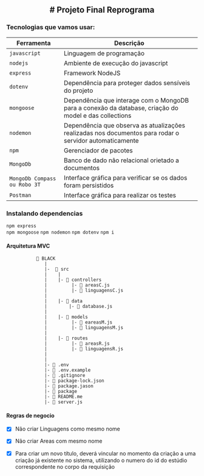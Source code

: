 <h2 align="center"> # Projeto Final Reprograma

### Tecnologias que vamos usar:

| Ferramenta | Descrição |
| --- | --- |
| `javascript` | Linguagem de programação |
| `nodejs` | Ambiente de execução do javascript|
| `express` | Framework NodeJS |
| `dotenv` | Dependência para proteger dados sensíveis do projeto|
| `mongoose` | Dependência que interage com o MongoDB para a conexão da database, criação do model e das collections|
| `nodemon` | Dependência que observa as atualizações realizadas nos documentos para rodar o servidor automaticamente|
| `npm ` | Gerenciador de pacotes|
| `MongoDb` | Banco de dado não relacional orietado a documentos|
| `MongoDb Compass ou Robo 3T` | Interface gráfica para verificar se os dados foram persistidos|
| `Postman` | Interface gráfica para realizar os testes|


### Instalando dependencias

`npm express`  
`npm mongoose`
`npm nodemon`
`npm dotenv`
`npm i`


#### Arquitetura MVC

               📁 BLACK
                  |
                  |-  📁 src
                  |    |
                  |    |- 📁 controllers
                  |         |- 📄 areasC.js  
                  |         |- 📄 linguagensC.js  
                  |         
                  |    |- 📁 data
                  |        |- 📄 database.js
                  |
                  |    |- 📁 models
                  |         |- 📄 eareasM.js
                  |         |- 📄 linguagensM.js
                  |
                  |    |- 📁 routes
                  |         |- 📄 areasR.js
                  |         |- 📄 linguagensR.js 
                  |
                  |
                  |- 📄 .env
                  |- 📄 .env.example
                  |- 📄 .gitignore
                  |- 📄 package-lock.json
                  |- 📄 package.jason
                  |- 📄 package
                  |- 📄 README.me
                  |- 📄 server.js


#### Regras de negocio

- [x] Não criar Linguagens como mesmo nome
- [x] Não criar Areas com mesmo nome
- [x] Para criar um novo título, deverá vincular no momento da criação a uma criação já existente no sistema, utilizando o numero do id do estúdio correspondente no corpo da requisição

